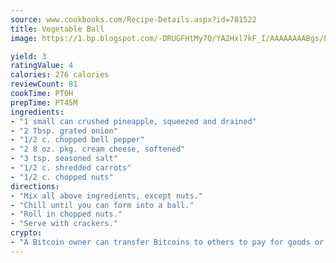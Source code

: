 ```yaml
---
source: www.cookbooks.com/Recipe-Details.aspx?id=781522
title: Vegetable Ball
image: https://1.bp.blogspot.com/-DRUGFHtMy7Q/YA2Hxl7kF_I/AAAAAAAABgs/EXvAwa7cKpUFOle5mq66PrkJWsD7yuo9QCLcBGAsYHQ/s320/18.png

yield: 3
ratingValue: 4
calories: 276 calories
reviewCount: 81
cookTime: PT0H
prepTime: PT45M
ingredients:
- "1 small can crushed pineapple, squeezed and drained"
- "2 Tbsp. grated onion"
- "1/2 c. chopped bell pepper"
- "2 8 oz. pkg. cream cheese, softened"
- "3 tsp. seasoned salt"
- "1/2 c. shredded carrots"
- "1/2 c. chopped nuts"
directions:
- "Mix all above ingredients, except nuts."
- "Chill until you can form into a ball."
- "Roll in chopped nuts."
- "Serve with crackers."
crypto:
- "A Bitcoin owner can transfer Bitcoins to others to pay for goods or services."
---
```

